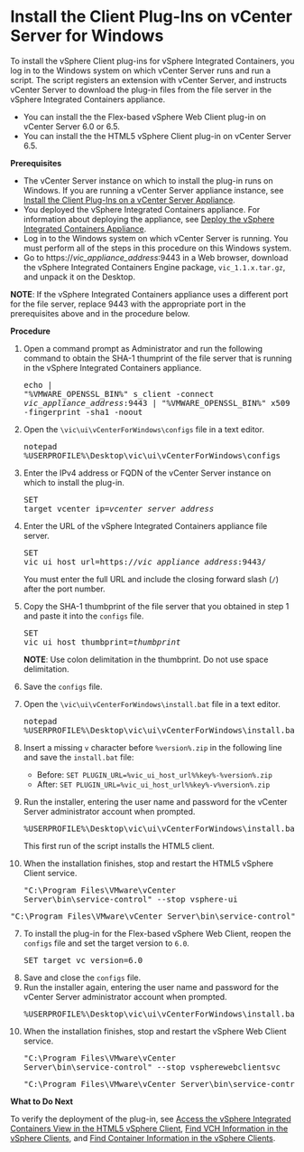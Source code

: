 # Install the Client Plug-Ins on vCenter Server for Windows #

To install the vSphere Client plug-ins for vSphere Integrated Containers, you log in to the Windows system on which vCenter Server runs and run a script. The script registers an extension with vCenter Server, and instructs vCenter Server to download the plug-in files from the file server in the vSphere Integrated Containers appliance.

- You can install the the Flex-based vSphere Web Client plug-in on vCenter Server 6.0 or 6.5.
- You can install the the HTML5 vSphere Client plug-in on vCenter Server 6.5.

**Prerequisites**

- The vCenter Server instance on which to install the plug-in runs on Windows. If you are running a vCenter Server appliance instance, see [Install the Client Plug-Ins on a vCenter Server Appliance](plugins_vcsa.md).
- You deployed the vSphere Integrated Containers appliance. For information about deploying the appliance, see [Deploy the vSphere Integrated Containers Appliance](deploy_vic_appliance.md).
- Log in to the Windows system on which vCenter Server is running. You must perform all of the steps in this procedure on this Windows system.
- Go to https://<i>vic_appliance_address</i>:9443 in a Web browser, download the vSphere Integrated Containers Engine package, `vic_1.1.x.tar.gz`, and unpack it on the Desktop. 

**NOTE**: If the vSphere Integrated Containers appliance uses a different port for the file server, replace 9443 with the appropriate port in the prerequisites above and in the procedure below.

**Procedure**

1. Open a command prompt as Administrator and run the following command to obtain the SHA-1 thumprint of the file server that is running in the vSphere Integrated Containers appliance.<pre>echo | "%VMWARE_OPENSSL_BIN%" s_client -connect <i>vic_appliance_address</i>:9443 | "%VMWARE_OPENSSL_BIN%" x509 -fingerprint -sha1 -noout</pre>
2. Open the `\vic\ui\vCenterForWindows\configs` file in a text editor.<pre>notepad %USERPROFILE%\Desktop\vic\ui\vCenterForWindows\configs</pre>
3. Enter the IPv4 address or FQDN of the vCenter Server instance on which to install the plug-in.<pre>SET target_vcenter_ip=<i>vcenter_server_address</i></pre>
4. Enter the URL of the vSphere Integrated Containers appliance file server. <pre>SET vic_ui_host_url=https://<i>vic_appliance_address</i>:9443/</pre>You must enter the full URL and include the closing forward slash (`/`) after the port number. 
6. Copy the SHA-1 thumbprint of the file server that you obtained in step 1 and paste it into the `configs` file.<pre>SET vic_ui_host_thumbprint=<i>thumbprint</i></pre>**NOTE**: Use colon delimitation in the thumbprint. Do not use space delimitation. 
7. Save the `configs` file.
8. Open the `\vic\ui\vCenterForWindows\install.bat` file in a text editor.<pre>notepad %USERPROFILE%\Desktop\vic\ui\vCenterForWindows\install.bat</pre>
9. Insert a missing `v` character before `%version%.zip` in the following line and save the `install.bat` file:

    - Before: `SET PLUGIN_URL=%vic_ui_host_url%%key%-%version%.zip`
    - After: `SET PLUGIN_URL=%vic_ui_host_url%%key%-v%version%.zip`
8. Run the installer, entering the user name and password for the vCenter Server administrator account when prompted.<pre>%USERPROFILE%\Desktop\vic\ui\vCenterForWindows\install.bat</pre>This first run of the script installs the HTML5 client.
9. When the installation finishes, stop and restart the HTML5 vSphere Client service.<pre>"C:\Program Files\VMware\vCenter Server\bin\service-control" --stop vsphere-ui</pre>
<pre>"C:\Program Files\VMware\vCenter Server\bin\service-control" --start vsphere-ui</pre>
7. To install the plug-in for the Flex-based vSphere Web Client, reopen the `configs` file and set the target version to `6.0`.<pre>SET target_vc_version=6.0</pre>
6. Save and close the `configs` file.
7. Run the installer again, entering the user name and password for the vCenter Server administrator account when prompted.<pre>%USERPROFILE%\Desktop\vic\ui\vCenterForWindows\install.bat</pre>
9. When the installation finishes, stop and restart the vSphere Web Client service.<pre>"C:\Program Files\VMware\vCenter Server\bin\service-control" --stop vspherewebclientsvc</pre>
   <pre>"C:\Program Files\VMware\vCenter Server\bin\service-control" --start vspherewebclientsvc</pre>

**What to Do Next**

To verify the deployment of the plug-in, see [Access the vSphere Integrated Containers View in the HTML5 vSphere Client](access_h5_ui.md), [Find VCH Information in the vSphere Clients](vch_portlet_ui.md), and [Find Container Information in the vSphere Clients](container_portlet_ui.md).
